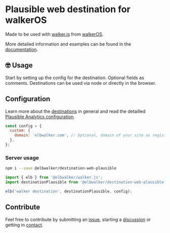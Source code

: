 # Plausible web destination for walkerOS

Made to be used with
[walker.js](https://www.npmjs.com/package/@elbwalker/walker.js) from
[walkerOS](https://github.com/elbwalker/walkerOS).

More detailed information and examples can be found in the
[documentation](https://www.elbwalker.com/docs/destinations/plausible).

## 🤓 Usage

Start by setting up the config for the destination. Optional fields as comments.
Destinations can be used via node or directly in the browser.

## Configuration

Learn more about the
[destinations](https://www.elbwalker.com/docs/destinations/) in general and read
the detailled
[Plausible Analytics configuration](https://www.elbwalker.com/docs/destinations/plausible#configuration).

```js
const config = {
  custom: {
    domain: 'elbwalker.com', // Optional, domain of your site as registered
  },
};
```

### Server usage

```sh
npm i --save @elbwalker/destination-web-plausible
```

```ts
import { elb } from '@elbwalker/walker.js';
import destinationPlausible from '@elbwalker/destination-web-plausible';

elb('walker destination', destinationPlausible, config);
```

## Contribute

Feel free to contribute by submitting an
[issue](https://github.com/elbwalker/walkerOS/issues), starting a
[discussion](https://github.com/elbwalker/walkerOS/discussions) or getting in
[contact](https://calendly.com/elb-alexander/30min).
